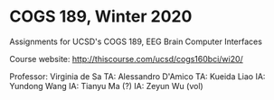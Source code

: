 # COGS 189, Winter 2020
Assignments for UCSD's COGS 189, EEG Brain Computer Interfaces

Course website: http://thiscourse.com/ucsd/cogs160bci/wi20/

Professor: Virginia de Sa
TA: Alessandro D'Amico
TA: Kueida Liao
IA: Yundong Wang
IA: Tianyu Ma (?)
IA: Zeyun Wu (vol)
